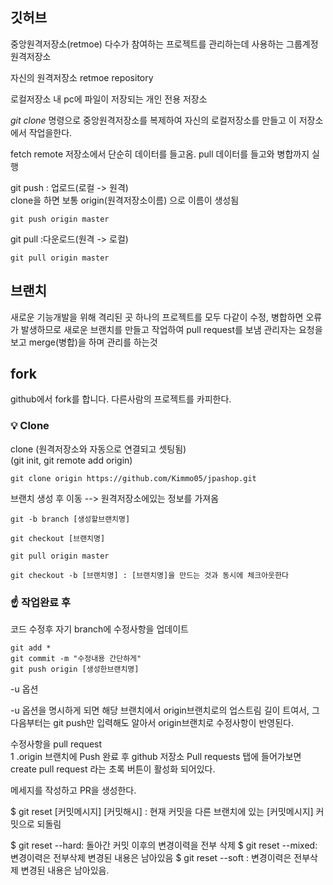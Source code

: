 ## 깃허브
중앙원격저장소(retmoe)
다수가 참여하는 프로젝트를 관리하는데 사용하는 그룹계정 원격저장소

자신의 원격저장소
retmoe repository

로컬저장소
내 pc에 파일이 저장되는 개인 전용 저장소

_git clone_ 명령으로 중앙원격저장소를 복제하여 자신의 로컬저장소를 만들고
이 저장소에서 작업을한다.

fetch
remote 저장소에서 단순히 데이터를 들고옴.
pull
데이터를 들고와 병합까지 실행

git push : 업로드(로컬 -> 원격) <br>
clone을 하면 보통 origin(원격저장소이름) 으로 이름이 생성됨
```
git push origin master
```
git pull :다운로드(원격 -> 로컬)
```
git pull origin master
```

## 브랜치
새로운 기능개발을 위해 격리된 곳
하나의 프로젝트를 모두 다같이 수정, 병합하면 오류가 발생하므로 
새로운 브랜치를 만들고 작업하여
pull request를 보냄
관리자는 요청을 보고 merge(병합)을 하며 관리를 하는것


## fork
github에서 fork를 합니다.
다른사람의 프로젝트를 카피한다.

### 💡 Clone 
clone
(원격저장소와 자동으로 연결되고 셋팅됨)<br>
(git init, git remote add origin)
```
git clone origin https://github.com/Kimmo05/jpashop.git
```

브랜치 생성 후 이동 --> 원격저장소에있는 정보를 가져옴
```
git -b branch [생성할브랜치명]

git checkout [브랜치명]

git pull origin master

git checkout -b [브랜치명] : [브랜치명]을 만드는 것과 동시에 체크아웃한다
```

### ☝️ 작업완료 후
 코드 수정후 자기 branch에 수정사항을 업데이트
```
git add *
git commit -m "수정내용 간단하게"
git push origin [생성한브랜치명]
```
-u 옵션

-u 옵션을 명시하게 되면 해당 브랜치에서 origin브랜치로의 업스트림 길이 트여서, 그 다음부터는 git push만 입력해도 알아서 origin브랜치로 수정사항이 반영된다.<Br>

 수정사항을 pull request<br>
  1 .origin 브랜치에 Push 완료 후 github 저장소 Pull requests 탭에 들어가보면 create pull request 라는 초록 버튼이 활성화 되어있다.

메세지를 작성하고 PR을 생성한다.


$ git reset [커밋메시지] [커밋해시] : 현재 커밋을 다른 브랜치에 있는 [커밋메시지] 커밋으로 되돌림

$ git reset --hard: 돌아간 커밋 이후의 변경이력을 전부 삭제 
$ git reset --mixed: 변경이력은 전부삭제
변경된 내용은 남아있음
$ git reset --soft : 변경이력은 전부삭제
변경된 내용은 남아있음.